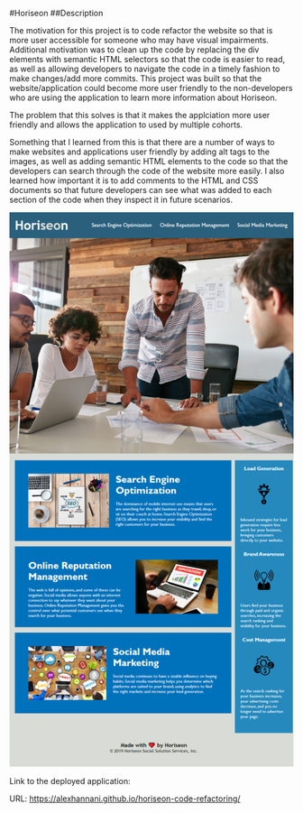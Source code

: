 
#Horiseon
##Description

The motivation for this project is to code refactor the website so that is more user accessible for someone who may have visual impairments. Additional motivation was to clean up the code by replacing the div elements with semantic HTML selectors so that the code is easier to read, as well as allowing developers to navigate the code in a timely fashion to make changes/add more commits. This project was built so that the website/application could become more user friendly to the non-developers who are using the application to learn more information about Horiseon. 

The problem that this solves is that it makes the applciation more user friendly and allows the application to used by multiple cohorts.

Something that I learned from this is that there are a number of ways to make websites and applications user friendly by adding alt tags to the images, as well as adding semantic HTML elements to the code so that the developers can search through the code of the website more easily. I also learned how important it is to add comments to the HTML and CSS documents so that future developers can see what was added to each section of the code when they inspect it in future scenarios.

![The Horiseon webpage includes a navigation bar, a header image, and cards with text and images at the bottom of the page.](./assets/images/localhost_52330_index.html.png)

Link to the deployed application:

URL: https://alexhannani.github.io/horiseon-code-refactoring/
